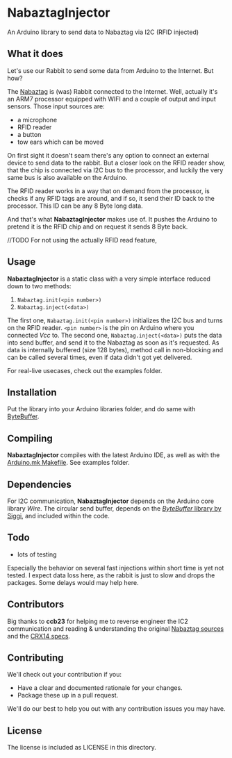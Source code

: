 # NabaztagInjector

An Arduino library to send data to Nabaztag via I2C (RFID injected)

## What it does

Let's use our Rabbit to send some data from Arduino to the Internet. But how?

The [Nabaztag](http://en.wikipedia.org/wiki/Nabaztag) is (was) Rabbit connected to the Internet. Well,
actually it's an ARM7 processor equipped with WIFI and a couple of output and input sensors.
Those input sources are:

- a microphone
- RFID reader
- a button
- tow ears which can be moved

On first sight it doesn't seam there's any option to connect an external device to send data to the rabbit.
But a closer look on the RFID reader show, that the chip is connected via I2C bus to the processor, and luckily
the very same bus is also available on the Arduino.

The RFID reader works in a way that on demand from the processor, is checks if any RFID tags are around, and if so,
it send their ID back to the processor. This ID can be any 8 Byte long data.

And that's what **NabaztagInjector** makes use of. It pushes the Arduino to pretend it is the RFID chip and on request
it sends 8 Byte back.

//TODO
For not using the actually RFID read feature,


## Usage

**NabaztagInjector** is a static class with a very simple interface reduced down to two methods:

1. `Nabaztag.init(<pin number>)`
2. `Nabaztag.inject(<data>)`

The first one, `Nabaztag.init(<pin number>)` initializes the I2C bus and turns on the RFID reader. `<pin number>` is the pin on Arduino
where you connected _Vcc_ to. The second one, `Nabaztag.inject(<data>)` puts the data into send buffer, and send it to the Nabaztag as soon
as it's requested. As data is internally buffered (size 128 bytes), method call in non-blocking and can be called several times, even if data
didn't got yet delivered.

For real-live usecases, check out the examples folder.


## Installation
Put the library into your Arduino libraries folder, and do same with [ByteBuffer](http://siggiorn.com/wp-content/uploads/libraries/ArduinoByteBuffer.zip).


## Compiling
**NabaztagInjector** compiles with the latest Arduino IDE, as well as with the [Arduino.mk Makefile](http://mjo.tc/atelier/2009/02/arduino-cli.html). See examples folder.


## Dependencies

For I2C communication, **NabaztagInjector** depends on the Arduino core library _Wire_. The circular send buffer, depends on the [_ByteBuffer_ library by Siggi](http://siggiorn.com/?p=460),
and included within the code.


## Todo

- lots of testing

Especially the behavior on several fast injections within short time is yet not tested. I expect data loss here, as the rabbit is just to slow
and drops the packages. Some delays would may help here.


## Contributors

Big thanks to **ccb23** for helping me to reverse engineer the IC2 communication and reading & understanding the original [Nabaztag sources]() and
the [CRX14 specs]().


## Contributing

We'll check out your contribution if you:

- Have a clear and documented rationale for your changes.
- Package these up in a pull request.

We'll do our best to help you out with any contribution issues you may have.


## License

The license is included as LICENSE in this directory.